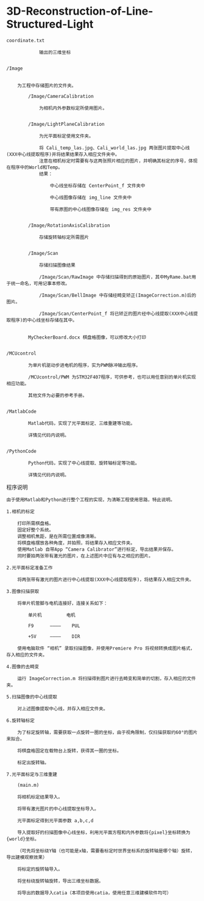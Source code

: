 # 3D-Reconstruction-of-Line-Structured-Light

	coordinate.txt
  
				输出的三维坐标
	
  
	/Image
  
  
		为工程中存储图片的文件夹。

			/Image/CameraCalibration
      
				为相机内外参数标定所使用图片。
			
      
			/Image/LightPlaneCalibration
      
				为光平面标定使用文件夹。
        
				将 Cali_temp_las.jpg、Cali_world_las.jpg 两张图片提取中心线(XXX中心线提取程序)并将结果结果存入相应文件夹中。
				注意在相机标定时需要有与这两张照片相应的图片，并明确其标定的序号，体现在程序中的World和Temp。
				结果：
        
					中心线坐标存储在 CenterPoint_f 文件夹中
          
					中心线图像存储在 img_line 文件夹中
          
					带有原图的中心线图像存储在 img_res 文件夹中
				
        
			/Image/RotationAxisCalibration
      
				存储旋转轴标定所需图片
				
        
			/Image/Scan
      
				存储扫描图像结果
        
				/Image/Scan/RawImage 中存储扫描得到的原始图片，其中MyRame.bat用于统一命名，可用记事本修改。
        
				/Image/Scan/BellImage 中存储经畸变矫正(ImageCorrection.m)后的图片。
        
				/Image/Scan/CenterPoint_f 将已矫正的图片经中心线提取(XXX中心线提取程序)的中心线坐标存储在其中。
				
				
			MyCheckerBoard.docx 棋盘格图像，可以修改大小打印
		
		
	/MCUcontrol
  
			为单片机驱动步进电机的程序，实为PWM脉冲输出程序。
      
			/MCUcontrol/PWM 为STM32F407程序，可供参考，也可以用任意别的单片机实现相应功能。
      
			其他文件为必要的参考手册。
		
		
	/MatlabCode
  
			Matlab代码，实现了光平面标定、三维重建等功能。
      
			详情见代码内说明。
		
		
	/PythonCode
  
			Python代码，实现了中心线提取、旋转轴标定等功能。
      
			详情见代码内说明。
		
		
		
程序说明

	由于使用Matlab和Python进行整个工程的实现，为清晰工程使用思路，特此说明。
  
	1.相机的标定
  
		打印所需棋盘格。
		固定好整个系统。
		调整相机焦距，是在所需位置成像清晰。
		将棋盘格摆放各种角度，并拍照，将结果存入相应文件夹。
		使用Matlab 自带App “Camera Calibrator”进行标定，导出结果并保存。
		同时要拍两张带有激光的图片，在上述图片中应有与之相应的图片。
		
	2.光平面标定准备工作
  
		将两张带有激光的图片进行中心线提取(XXX中心线提取程序)，将结果存入相应文件夹。
		
	3.图像扫描获取
  
		将单片机管脚与电机连接好，连接关系如下：
    
			单片机			电机
      
			F9		————	PUL
      
			+5V		————	DIR
      
		使用电脑软件 “相机” 录取扫描图像，并使用Premiere Pro 将视频转换成图片格式，存入相应的文件夹。
	
	4.图像的去畸变
  
		运行 ImageCorrection.m 将扫描得到图片进行去畸变和简单的切割，存入相应的文件夹。
	
	5.扫描图像的中心线提取
  
		对上述图像提取中心线，并存入相应文件夹。
	
	6.旋转轴标定
  
		为了标定旋转轴，需要获取一点旋转一圈的坐标，由于视角限制，仅扫描获取约60°的图片来拟合。
    
		将棋盘格固定在载物台上旋转，获得其一圈的坐标。
    
		标定出旋转轴。
		
	7.光平面标定与三维重建
  
		(main.m)
    
		将相机标定结果导入。
    
		将带有激光图片的中心线提取坐标导入。
    
		光平面标定得到光平面参数 a,b,c,d
    
		导入提取好的扫描图像中心线坐标，利用光平面方程和内外参数将{pixel}坐标转换为{world}坐标。
    
		（可先将坐标绕Y轴（也可能是x轴，需要看标定时世界坐标系的旋转轴是哪个轴）旋转，导出建模观察效果）
    
		将标定的旋转轴导入。
    
		将坐标绕旋转轴旋转，导出三维坐标数据。
		
		将导出的数据导入catia（本项目使用catia，使用任意三维建模软件均可）
    
		

